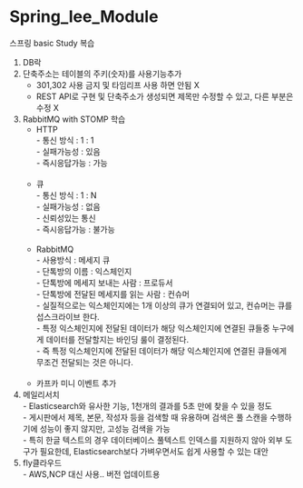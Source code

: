 # Spring_lee_Module
스프링 basic Study 복습<br/>
1. DB락 <br/>
2. 단축주소는 테이블의 주키(숫자)를 사용기능추가<br/>
   - 301,302 사용 금지 및 타임리프 사용 하면 안됨 X<br/>
   - REST API로 구현 및 단축주소가 생성되면 제목만 수정할 수 있고, 다른 부분은 수정 X <br/>
3. RabbitMQ with STOMP 학습<br/>
   - HTTP<br/>
          - 통신 방식 : 1 : 1<br/>
          - 실패가능성 : 있음<br/>
          - 즉시응답가능 : 가능<br/><br/>
   - 큐<br/>
          - 통신 방식 : 1 : N<br/>
          - 실패가능성 : 없음<br/>
          - 신뢰성있는 통신<br/>
          - 즉시응답가능 : 불가능<br/><br/>
   - RabbitMQ<br/>
          - 사용방식 : 메세지 큐<br/>
          - 단톡방의 이름 : 익스체인지<br/>
          - 단톡방에 메세지 보내는 사람 : 프로듀서<br/>
          - 단톡방에 전달된 메세지를 읽는 사람 : 컨슈머<br/>
          - 실질적으로는 익스체인지에는 1개 이상의 큐가 연결되어 있고, 컨슈머는 큐를 섭스크라이브 한다.<br/>
          - 특정 익스체인지에 전달된 데이터가 해당 익스체인지에 연결된 큐들중 누구에게 데이터를 전달할지는 바인딩 룰이 결정된다.<br/>
          - 즉 특정 익스체인지에 전달된 데이터가 해당 익스체인지에 연결된 큐들에게 무조건 전달되는 것은 아니다.<br/><br/>
   - 카프카 미니 이벤트 추가<br/>
4. 메일리서치<br/>
          - Elasticsearch와 유사한 기능, 1천개의 결과를 5초 만에 찾을 수 있을 정도<br/>
          - 게시판에서 제목, 본문, 작성자 등을 검색할 때 유용하며 검색은 풀 스캔을 수행하기에 성능이 좋지 않지만, 고성능 검색을 가능<br/>
          - 특히 한글 텍스트의 경우 데이터베이스 풀텍스트 인덱스를 지원하지 않아 외부 도구가 필요한데, Elasticsearch보다 가벼우면서도 쉽게 사용할 수 있는 대안<br/>
5. fly클라우드<br/>
          - AWS,NCP 대신 사용.. 버전 업데이트용
